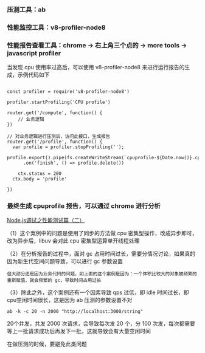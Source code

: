 ### 压测工具：ab

### 性能监控工具：v8-profiler-node8

### 性能报告查看工具：chrome -> 右上角三个点的 -> more tools -> javascript profiler

当发现 cpu 使用率过高后，可以使用 v8-profiler-node8 来进行运行报告的生成，示例代码如下

```

const profiler = require('v8-profiler-node8')

profiler.startProfiling('CPU profile')

router.get('/compute', function() {
    // 业务逻辑
})

// 对业务逻辑进行压测后，访问此接口，生成报告
router.get('/profile', function() {
  var profile = profiler.stopProfiling('');
      profile.export().pipe(fs.createWriteStream(`cpuprofile-${Date.now()}.cpuprofile`))
      .on('finish', () => profile.delete())

    ctx.status = 200
  ctx.body = 'profile'
  
})

```

### 最终生成 cpuprofile 报告，可以通过 chrome 进行分析

<a href="https://zhuanlan.zhihu.com/p/60265439">Node.js调试之性能测试篇（二）</a>

（1）这个案例中的问题是使用了同步的方法做 cpu 密集型操作，改成异步即可，改为异步后，libuv 会对此 cpu 密集型运算单开线程处理

（2）在分析报告的过程中，面对 gc 占用时间过长，需要分情况讨论，如果真的因为新生代空间问题导致，可以进行 gc 参数设置

    但大部分还是因为业务代码的问题，如上面的这个案例是因为：一个体积比较大的对象被频繁的重新赋值，就会频繁的 gc，导致时间占用过长


（3）除此之外，这个案例还有一个因素导致 qps 过低，即 idle 时间过长，即 cpu空闲时间很长，这是因为 ab 压测的参数设置不对

```
ab -k -c 20 -n 2000 "http://localhost:3000/string"
```

20个并发，共发 2000 次请求，会导致每次发 20 个，分 100 次发，每次都需要等上一批请求成功后再发下一批，这就导致会有大量空闲时间

在做压测的时候，要避免此类问题




